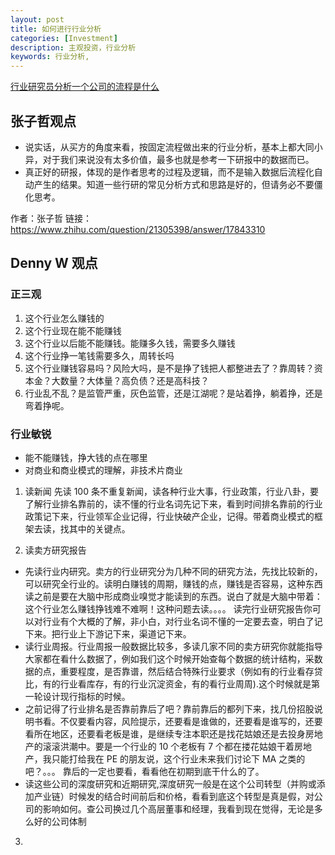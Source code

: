 ```yaml
---
layout: post
title: 如何进行行业分析
categories: [Investment]
description: 主观投资，行业分析
keywords: 行业分析,
---
```


[行业研究员分析一个公司的流程是什么](https://www.zhihu.com/question/21305398)

## 张子哲观点

- 说实话，从买方的角度来看，按固定流程做出来的行业分析，基本上都大同小异，对于我们来说没有太多价值，最多也就是参考一下研报中的数据而已。
- 真正好的研报，体现的是作者思考的过程及逻辑，而不是输入数据后流程化自动产生的结果。知道一些行研的常见分析方式和思路是好的，但请务必不要僵化思考。

作者：张子哲
链接：https://www.zhihu.com/question/21305398/answer/17843310

## Denny W 观点

### 正三观

1. 这个行业怎么赚钱的
2. 这个行业现在能不能赚钱
3. 这个行业以后能不能赚钱。能赚多久钱，需要多久赚钱
4. 这个行业挣一笔钱需要多久，周转长吗
5. 这个行业赚钱容易吗？风险大吗，是不是挣了钱把人都整进去了？靠周转？资本金？大数量？大体量？高负债？还是高科技？
6. 行业乱不乱？是监管严重，灰色监管，还是江湖呢？是站着挣，躺着挣，还是弯着挣呢。

### 行业敏锐

- 能不能赚钱，挣大钱的点在哪里
- 对商业和商业模式的理解，非技术片商业

1. 读新闻
   先读 100 条不重复新闻，读各种行业大事，行业政策，行业八卦，要了解行业排名靠前的，读不懂的行业名词先记下来，看到时间排名靠前的行业政策记下来，行业领军企业记得，行业快破产企业，记得。带着商业模式的框架去读，找其中的关键点。

2. 读卖方研究报告

- 先读行业内研究。卖方的行业研究分为几种不同的研究方法，先找比较新的，可以研究全行业的。读明白赚钱的周期，赚钱的点，赚钱是否容易，这种东西读之前是要在大脑中形成商业嗅觉才能读到的东西。说白了就是大脑中带着：这个行业怎么赚钱挣钱难不难啊！这种问题去读。。。。 读完行业研究报告你可以对行业有个大概的了解，非小白，对行业名词不懂的一定要去查，明白了记下来。把行业上下游记下来，渠道记下来。
- 读行业周报。行业周报一般数据比较多，多读几家不同的卖方研究你就能指导大家都在看什么数据了，例如我们这个时候开始查每个数据的统计结构，采数据的点，重要程度，是否靠谱，然后结合特殊行业要求（例如有的行业看存贷比，有的行业看库存，有的行业沉淀资金，有的看行业周周).这个时候就是第一轮设计现行指标的时候。
- 之前记得了行业排名是否靠前靠后了吧？靠前靠后的都列下来，找几份招股说明书看。不仅要看内容，风险提示，还要看是谁做的，还要看是谁写的，还要看所在地区，还要看老板是谁，是继续专注本职还是找花姑娘还是去投身房地产的滚滚洪潮中。要是一个行业的 10 个老板有 7 个都在搂花姑娘干着房地产，我只能打给我在 PE 的朋友说，这个行业未来我们讨论下 MA 之类的吧？。。。 靠后的一定也要看，看看他在初期到底干什么的了。
- 读这些公司的深度研究和近期研究,深度研究一般是在这个公司转型（并购或添加产业链）时候发的结合时间前后和价格，看看到底这个转型是真是假，对公司的影响如何。查公司换过几个高层董事和经理，我看到现在觉得，无论是多么好的公司体制

3.
